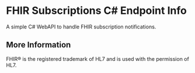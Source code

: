 # FHIR Subscriptions C# Endpoint Info

A simple C# WebAPI to handle FHIR subscription notifications.

## More Information


FHIR&reg; is the registered trademark of HL7 and is used with the permission of HL7. 
